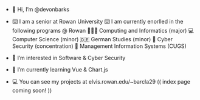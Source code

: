 - 👋 Hi, I’m @devonbarks
- ⌨️ I am a senior at Rowan University ⌨️
       I am currently enorlled in the following programs @ Rowan
        👩🏼‍💻 Computing and Informatics (major)
        💻 Computer Science (minor)
        🇩🇪 German Studies (minor)
        🔐 Cyber Security (concentration)
        👔 Management Information Systems (CUGS)
    
- 👀 I’m interested in Software & Cyber Security
- 🌱 I’m currently learning Vue & Chart.js
- 💻 You can see my projects at elvis.rowan.edu/~barcla29 (( index page coming soon! ))

<!---
devonbarks/devonbarks is a ✨ special ✨ repository because its `README.md` (this file) appears on your GitHub profile.
You can click the Preview link to take a look at your changes.
--->
